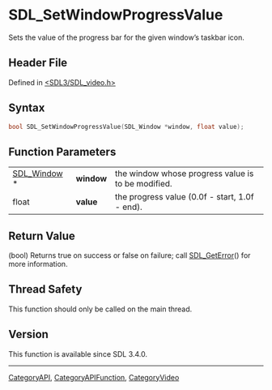 # SDL_SetWindowProgressValue

Sets the value of the progress bar for the given window’s taskbar icon.

## Header File

Defined in [<SDL3/SDL_video.h>](https://github.com/libsdl-org/SDL/blob/main/include/SDL3/SDL_video.h)

## Syntax

```c
bool SDL_SetWindowProgressValue(SDL_Window *window, float value);
```

## Function Parameters

|                            |            |                                                    |
| -------------------------- | ---------- | -------------------------------------------------- |
| [SDL_Window](SDL_Window) * | **window** | the window whose progress value is to be modified. |
| float                      | **value**  | the progress value (0.0f - start, 1.0f - end).     |

## Return Value

(bool) Returns true on success or false on failure; call
[SDL_GetError](SDL_GetError)() for more information.

## Thread Safety

This function should only be called on the main thread.

## Version

This function is available since SDL 3.4.0.

----
[CategoryAPI](CategoryAPI), [CategoryAPIFunction](CategoryAPIFunction), [CategoryVideo](CategoryVideo)

